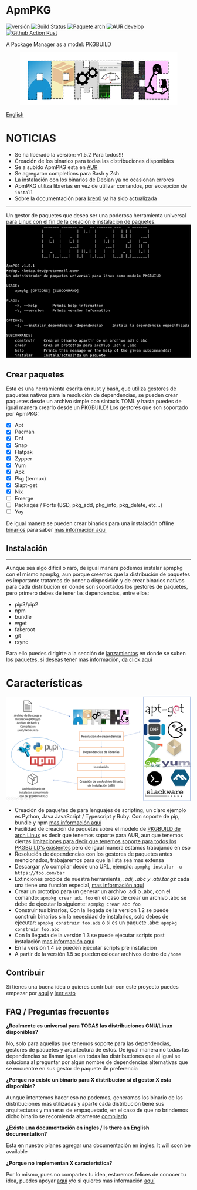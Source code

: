 # ApmPKG
[![versión](https://img.shields.io/github/v/release/kedap/apmpkg)](https://github.com/Kedap/apmpkg/releases/) [![Build Status](https://travis-ci.com/Kedap/apmpkg.svg?branch=main)](https://travis-ci.com/Kedap/apmpkg) [![Paquete arch](https://img.shields.io/aur/version/apmpkg)](https://aur.archlinux.org/packages/apmpkg) [![AUR develop](https://img.shields.io/aur/version/apmpkg-git-dev)](https://aur.archlinux.org/packages/apmpkg-git-dev) [![Github Action Rust](https://img.shields.io/github/workflow/status/kedap/apmpkg/Rust)](https://github.com/Kedap/apmpkg/actions)

A Package Manager as a model: PKGBUILD
<p align="center">
  <img src="https://raw.githubusercontent.com/Kedap/apmpkg/main/img/logo.png" />
</p>

[English](./README_en.md)

# NOTICIAS
- Se ha liberado la versión: v1.5.2 Para todos!!!
- Creación de los binarios para todas las distribuciones disponibles
- Se a subido ApmPKG esta en [AUR](https://aur.archlinux.org/packages/apmpkg/)
- Se agregaron completions para Bash y Zsh
- La instalación con los binarios de Debian ya no ocasionan errores
- ApmPKG utiliza librerías en vez de utilizar comandos, por excepción de `install`
- Sobre la documentación para [krep0](krep0.bitbucket.io/) ya ha sido actualizada

* * *
Un gestor de paquetes que desea ser una poderosa herramienta universal para Linux con el fin de la creación e instalación de paquetes.
![Captura](img/captura_prin.png)

## Crear paquetes

Esta es una herramienta escrita en rust y bash, que utiliza gestores de
paquetes nativos para la resolución de dependencias, se pueden crear paquetes
desde un archivo simple con sintaxis TOML y hasta puedes de igual manera
crearlo desde un PKGBUILD! Los gestores que son soportado por ApmPKG:

- [x] Apt
- [x] Pacman
- [x] Dnf
- [x] Snap
- [x] Flatpak
- [x] Zypper
- [x] Yum
- [x] Apk
- [x] Pkg (termux)
- [x] Slapt-get
- [x] Nix
- [ ] Emerge
- [ ] Packages / Ports (BSD, pkg_add, pkg_info, pkg_delete, etc...)
- [ ] Yay

De igual manera se pueden crear binarios para una instalación offline
[binarios](doc/modos_de_instalacion.md/#instalacion-desde-un-archivo-binario-de-instalacion)
para saber [mas información aquí](doc/modos_de_instalacion.md)

## Instalación
* * *
Aunque sea algo difícil o raro, de igual manera podemos instalar apmpkg con el
mismo apmpkg, aun porque creemos que la distribución de paquetes es importante
tratamos de poner a disposición y de crear binarios nativos para cada
distribución en donde son soportados los gestores de paquetes,  pero primero
debes de tener las dependencias, entre ellos: 

- pip3/pip2
- npm
- bundle
- wget
- fakeroot
- git
- rsync

Para ello puedes dirigirte a la sección de
[lanzamientos](https://github.com/Kedap/apmpkg/releases/) en donde se suben los
paquetes, si deseas tener mas información, [da click aquí](doc/instalacion.md)

# Características
![Esquema](img/esquema.png)

- Creación de paquetes de para lenguajes de scripting, un claro ejemplo es
  Python, Java JavaScript / Typescript y Ruby. Con soporte de pip, bundle y npm
  [mas información aquí](doc/creando_paquetes.md/#adi)
- Facilidad de creación de paquetes sobre el modelo de [PKGBUILD de arch
  Linux](https://wiki.archlinux.org/index.php/PKGBUILD) es decir que tenemos
  soporte para AUR, aun que tenemos ciertas [limitaciones para decir que
  tenemos soporte para todos los PKGBUILD's
  existentes](doc/creando_paquetes.md/#complicaciones-abc) pero de igual manera
  estamos trabajando en eso
- Resolución de dependencias con los gestores de paquetes antes mencionados, trabajaremos para que la lista sea mas extensa
- Descargar y/o compilar desde una URL, ejemplo: `apmpkg instalar -u https://foo.com/bar`
- Extinciones propios de nuestra herramienta, *.adi, .abc y .abi.tar.gz* cada una tiene una función especial, [mas información aquí](doc/modos_de_instalacion.md)
- Crear un prototipo para un generar un archivo .adi o .abc, con el comando:
  `apmpkg crear adi foo` en el caso de crear un archivo .abc se debe de
  ejecutar lo siguiente: `apmpkg crear abc foo`
- Construir tus binarios, Con la llegada de la version 1.2 se puede construir
  binarios sin la necesidad de instalarlos, solo debes de ejecutar: `apmpkg
  construir foo.adi` o si es un paquete .abc: `apmpkg construir foo.abc`
- Con la llegada de la versión 1.3 se puede ejecutar scripts post instalación [mas información aquí](doc/creando_paquetes.md/#instalacion)
- En la versión 1.4 se pueden ejecutar scripts pre instalación
- A partir de la versión 1.5 se pueden colocar archivos dentro de `/home`

## Contribuir
Si tienes una buena idea o quieres contribuir con este proyecto puedes empezar por [aqui](https://github.com/Kedap/apmpkg/issues) y [leer esto](CONTRIBUTING.md)

## FAQ / Preguntas frecuentes

**¿Realmente es universal para TODAS las distribuciones GNU/Linux disponibles?**

No, solo para aquellas que tenemos soporte para las dependencias, gestores de paquetes y arquitectura de estos.
De igual manera no todas las dependencias se llaman igual en todas las distribuciones que al igual se 
soluciona al preguntar por algún nombre de dependencias alternativas que se encuentre en sus gestor de paquete de preferencia

**¿Porque no existe un binario para X distribución si el gestor X esta disponible?**

Aunque intentemos hacer eso no podemos, generamos los binario de las
distribuciones mas utilizadas y aparte cada distribución tiene sus
arquitecturas y maneras de empaquetado, en el caso de que no brindemos dicho
binario se recomienda altamente [compilarlo](doc/modos_de_instalacion.md)

**¿Existe una documentación en ingles / Is there an English documentation?**

Esta en nuestro planes agregar una documentación en ingles. It will soon be available 

**¿Porque no implementan X característica?**

Por lo mismo, pues no compartes tu idea, estaremos felices de conocer tu idea,
puedes apoyar [aquí](https://github.com/Kedap/apmpkg/issues) y/o si quieres mas
información [aquí](CONTRIBUTING.md)

